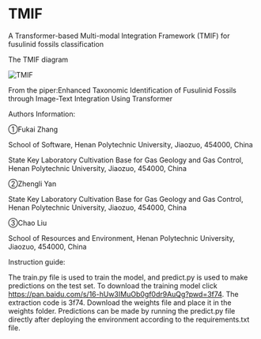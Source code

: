 # TMIF
A Transformer-based Multi-modal Integration Framework (TMIF) for fusulinid fossils classification


The TMIF diagram

![TMIF](https://github.com/xiaoyantxx/TMIF/assets/154036426/7682d6df-b88c-4105-b214-d6ea325f320d)


From the piper:Enhanced Taxonomic Identification of Fusulinid Fossils through Image-Text Integration Using Transformer


Authors Information:

①Fukai Zhang

School of Software, Henan Polytechnic University, Jiaozuo, 454000, China

State Key Laboratory Cultivation Base for Gas Geology and Gas Control, Henan Polytechnic University, Jiaozuo, 454000, China

②Zhengli Yan

State Key Laboratory Cultivation Base for Gas Geology and Gas Control, Henan Polytechnic University, Jiaozuo, 454000, China

③Chao Liu

School of Resources and Environment, Henan Polytechnic University, Jiaozuo, 454000, China


Instruction guide:

The train.py file is used to train the model, and predict.py is used to make predictions on the test set. To download the training model click https://pan.baidu.com/s/16-hUw3IMuOb0gf0dr9AuQg?pwd=3f74. The extraction code is 3f74. Download the weights file and place it in the weights folder. Predictions can be made by running the predict.py file directly after deploying the environment according to the requirements.txt file.
